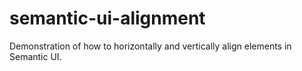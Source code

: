 # semantic-ui-alignment
Demonstration of how to horizontally and vertically align elements in Semantic UI.
